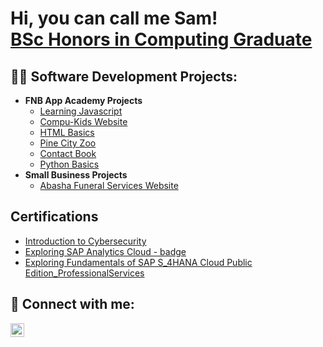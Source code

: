 <h1>Hi, you can call me Sam! <br/><a href="https://github.com/joshmadakor1">BSc Honors in Computing Graduate</a>

<h2>👨‍💻 Software Development Projects:</h2>

- <b>FNB App Academy Projects</b>
  - [Learning Javascript](https://github.com/sam-mnisi/Learning-JS)
  - [Compu-Kids Website](https://github.com/sam-mnisi/Compu-Kids-Website)
  - [HTML Basics](https://github.com/sam-mnisi/HTML-Basics)
  - [Pine City Zoo](https://github.com/sam-mnisi/Pine-City-Zoo)
  - [Contact Book](https://github.com/sam-mnisi/Contact-Book) 
  - [Python Basics](https://github.com/sam-mnisi/Python) 
- <b>Small Business Projects</b>
  - [Abasha Funeral Services Website](https://abashafuneralservice.co.za/)

<h2>Certifications</h2>

- [Introduction to Cybersecurity](https://drive.google.com/file/d/1CA8jnW50xWzEU_SZc6RNhFdG1sxVrnnh/view?usp=drive_link)
- [Exploring SAP Analytics Cloud - badge](https://drive.google.com/file/d/1X184NGDSSIB7O44-B5aMwGJHuew75Gnd/view?usp=drive_link)
- [Exploring Fundamentals of SAP S_4HANA Cloud Public Edition_ProfessionalServices](https://drive.google.com/file/d/1zU56E9JLbugLnv-nbpIszaBxbTKi7FVv/view?usp=drive_link)

<h2> 🤳 Connect with me:</h2>

[<img align="left" alt="JoshMadakor | LinkedIn" width="22px" src="https://cdn.jsdelivr.net/npm/simple-icons@v3/icons/linkedin.svg" />][linkedin]

[linkedin]: https://www.linkedin.com/in/samukelisiwe-mnisi/

<!--
**joshmadakor1/joshmadakor1** is a ✨ _special_ ✨ repository because its `README.md` (this file) appears on your GitHub profile.

Here are some ideas to get you started:

- 🔭 I’m currently working on ...
- 🌱 I’m currently learning ...
- 👯 I’m looking to collaborate on ...
- 🤔 I’m looking for help with ...
- 💬 Ask me about ...
- 📫 How to reach me: ...
- 😄 Pronouns: ...
- ⚡ Fun fact: ...
-->
